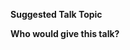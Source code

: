 **Suggested Talk Topic**
<!-- Please provide a brief description of the talk topic you're requesting. -->

**Who would give this talk?**
<!-- Are you offering to give this presentation yourself, or are you asking someone else to do this? -->
<!-- If you're asking the Rust-Cpp-Dragons organisers to make a talk on this topic, just write `Rust-Cpp-Dragons` -->
